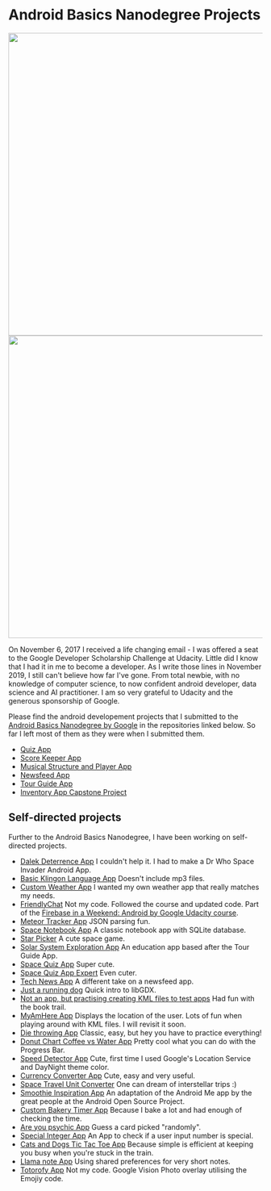 # Android Basics Nanodegree Projects

<img src="https://user-images.githubusercontent.com/39020690/68104264-65f49780-fea8-11e9-884e-77d335718ed0.png" width="600">

<img src="https://user-images.githubusercontent.com/39020690/68104172-08604b00-fea8-11e9-9d87-eabe24d66682.png" width="600">

On November 6, 2017 I received a life changing email - I was offered a seat to the Google Developer Scholarship Challenge at Udacity. Little did I know that I had it in me to become a developer. As I write those lines in November 2019, I still can't believe how far I've gone. From total newbie, with no knowledge of computer science, to now confident android developer, data science and AI practitioner. I am so very grateful to Udacity and the generous sponsorship of Google.

Please find the android developement projects that I submitted to the [Android Basics Nanodegree by Google](https://confirm.udacity.com/XAF5RDPS) in the repositories linked below. So far I left most of them as they were when I submitted them. 

* [Quiz App](https://github.com/SabrinaPalis/KurtVonnegutQuizApp)
* [Score Keeper App](https://github.com/SabrinaPalis/CanadianFootballLeagueScoreKeeper)
* [Musical Structure and Player App](https://github.com/SabrinaPalis/MusicalStructure)
* [Newsfeed App](https://github.com/SabrinaPalis/MyNewsApp)
* [Tour Guide App](https://github.com/SabrinaPalis/SalzburgMozartTourApp)
* [Inventory App Capstone Project](https://github.com/SabrinaPalis/MyInventoryApp)


## Self-directed projects

Further to the Android Basics Nanodegree, I have been working on self-directed projects.

* [Dalek Deterrence App](https://github.com/SabrinaPalis/d.deterrence) I couldn't help it. I had to make a Dr Who Space Invader Android App.
* [Basic Klingon Language App](https://github.com/SabrinaPalis/MyBasicKlingonapp) Doesn't include mp3 files.
* [Custom Weather App](https://github.com/SabrinaPalis/WeatherApp) I wanted my own weather app that really matches my needs.
* [FriendlyChat](https://github.com/SabrinaPalis/friendlychat) Not my code. Followed the course and updated code. Part of the [Firebase in a Weekend: Android by Google Udacity course](https://www.udacity.com/course/firebase-in-a-weekend-by-google-android--ud0352).
* [Meteor Tracker App](https://github.com/SabrinaPalis/MeteorTracker) JSON parsing fun.
* [Space Notebook App](https://github.com/SabrinaPalis/SpaceNoteBookApp) A classic notebook app with SQLite database.
* [Star Picker](https://github.com/SabrinaPalis/StarPickerV1) A cute space game.
* [Solar System Exploration App](https://github.com/SabrinaPalis/SolarSystemExplorationApp) An education app based after the Tour Guide App.
* [Space Quiz App](https://github.com/SabrinaPalis/spacequizapp) Super cute.
* [Space Quiz App Expert](https://github.com/SabrinaPalis/SpaceExpertQuizApp) Even cuter.
* [Tech News App](https://github.com/SabrinaPalis/My-Tech-News-App) A different take on a newsfeed app.
* [Just a running dog](https://github.com/SabrinaPalis/runningdog) Quick intro to libGDX.
* [Not an app, but practising creating KML files to test apps](https://github.com/SabrinaPalis/KMLfile_examples) Had fun with the book trail.
* [MyAmHere App](https://github.com/SabrinaPalis/MyAmHereApp) Displays the location of the user. Lots of fun when playing around with KML files. I will revisit it soon.
* [Die throwing App](https://github.com/SabrinaPalis/MyPinkDiceApplication) Classic, easy, but hey you have to practice everything!
* [Donut Chart Coffee vs Water App](https://github.com/SabrinaPalis/CoffeevsWaterDonutChart) Pretty cool what you can do with the Progress Bar.
* [Speed Detector App](https://github.com/SabrinaPalis/MyCuteSpeedApp) Cute, first time I used Google's Location Service and DayNight theme color.
* [Currency Converter App](https://github.com/SabrinaPalis/MyCurrencyConverterApp) Cute, easy and very useful.
* [Space Travel Unit Converter](https://github.com/SabrinaPalis/SpaceTravelUnitConverter) One can dream of interstellar trips :)
* [Smoothie Inspiration App](https://github.com/SabrinaPalis/Smoothie_me) An adaptation of the Android Me app by the great people at the Android Open Source Project.
* [Custom Bakery Timer App](https://github.com/SabrinaPalis/BakeryTimer) Because I bake a lot and had enough of checking the time.
* [Are you psychic App](https://github.com/SabrinaPalis/Are-you-a-psychic) Guess a card picked "randomly". 
* [Special Integer App](https://github.com/SabrinaPalis/SpecialIntegersAppV3) An App to check if a user input number is special.
* [Cats and Dogs Tic Tac Toe App](https://github.com/SabrinaPalis/CatsandDogsTicTacToe) Because simple is efficient at keeping you busy when you're stuck in the train.
* [Llama note App](https://github.com/SabrinaPalis/MyLlamaNoteApp) Using shared preferences for very short notes.
* [Totorofy App](https://github.com/SabrinaPalis/MyTotorofyapp) Not my code. Google Vision Photo overlay utilising the Emojiy code.





